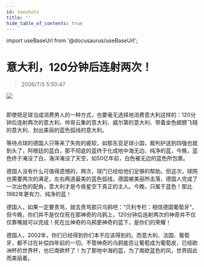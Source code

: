 ```yaml
---
id: twoshots
title: ''
hide_table_of_contents: true
---
```


import useBaseUrl from '@docusaurus/useBaseUrl';

# 意大利，120分钟后连射两次！

> 2006/7/5 5:50:47

<div style={{textAlign: 'center'}}>
<img src={useBaseUrl('/img/entertainment/twoshots/1.jpeg')} /><br/><br/>
</div>

即使把足球当成消费男人的一种方式，也要毫无选择地消费意大利这样的：120分钟后连射两次的意大利、帅哥云集的意大利、威尔第的意大利、带着金色翅膀飞翔的意大利、划出美丽的蓝色弧线的意大利。
 
等待点球的德国人只等来了失败的疲软，如那东亚足球小国，裁判护送到四强也就到头了，阿根廷的蓝白，那不彻底的蓝终于化成地中海无边、纯净的蓝，今晚，蓝色终于淹没了白，海洋淹没了天空，如50亿年前，白色被无边的蓝色所包裹。

德国人没有什么可值得遗憾的，两次，球门已经给他们足够的帮助。但这次，球网也需要两次的满足，左右两道最美的蓝色弧线，德国被美丽所击落，德国人完成了一次出色的配角，意大利才是今夜星空下真正的主人。今晚，只属于蓝色！那比1982年更有力、纯净的蓝！

德国人，如果一定要责骂，就去责骂那只乌鸦吧：“贝利专栏：相信德国葡萄牙”，但今晚，你们并不是仅仅死在那神奇的乌鸦上，120分钟后连射两次的神奇并不仅仅靠嘴就可以完成！死在比神奇的乌鸦更神奇的蓝下，是你们的荣耀！

德国人，2002年，你们已经得到你们本不应该得到的。而意大利、法国、葡萄牙，都不过在补偿四年前的一切。不管神奇的乌鸦能否让葡萄成为葡萄皮，已经欧洲杯的世界杯，也已南欧杯了！为了那地中海的蓝，为了南欧蓝色的风，世界因此而美丽着。